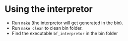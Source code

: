 
# Using the interpretor
 - Run `make` (the interpretor will get generated in the bin).
 - Run `make clean` to clean bin folder.
 - Find the executable `bf_interpretor` in the bin folder
